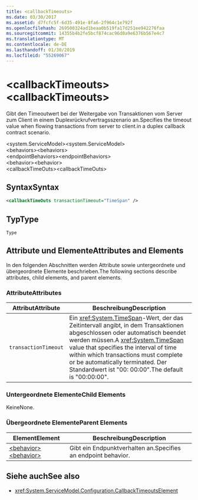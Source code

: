 ```yaml
---
title: <callbackTimeouts>
ms.date: 03/30/2017
ms.assetid: d7fcfc5f-6d35-491e-8fa6-2f964c1e792f
ms.openlocfilehash: 269500324ad1beaa0b519fa17d251ee942276faa
ms.sourcegitcommit: 14355b4b2fe5bcf874cac96d0a9e6376b567e4c7
ms.translationtype: MT
ms.contentlocale: de-DE
ms.lasthandoff: 01/30/2019
ms.locfileid: "55269067"
---
```

# <a name="callbacktimeouts"></a><span data-ttu-id="c20c4-101">\<callbackTimeouts></span><span class="sxs-lookup"><span data-stu-id="c20c4-101">\<callbackTimeouts></span></span>
<span data-ttu-id="c20c4-102">Gibt den Timeoutwert bei der Weitergabe von Transaktionen vom Server zum Client in einem Duplexrückrufvertragsszenario an.</span><span class="sxs-lookup"><span data-stu-id="c20c4-102">Specifies the timeout value when flowing transactions from server to client.in a duplex callback contract scenario.</span></span>  
  
 <span data-ttu-id="c20c4-103">\<system.ServiceModel></span><span class="sxs-lookup"><span data-stu-id="c20c4-103">\<system.ServiceModel></span></span>  
<span data-ttu-id="c20c4-104">\<behaviors></span><span class="sxs-lookup"><span data-stu-id="c20c4-104">\<behaviors></span></span>  
<span data-ttu-id="c20c4-105">\<endpointBehaviors></span><span class="sxs-lookup"><span data-stu-id="c20c4-105">\<endpointBehaviors></span></span>  
<span data-ttu-id="c20c4-106">\<behavior></span><span class="sxs-lookup"><span data-stu-id="c20c4-106">\<behavior></span></span>  
<span data-ttu-id="c20c4-107">\<callbackTimeOuts></span><span class="sxs-lookup"><span data-stu-id="c20c4-107">\<callbackTimeOuts></span></span>  
  
## <a name="syntax"></a><span data-ttu-id="c20c4-108">Syntax</span><span class="sxs-lookup"><span data-stu-id="c20c4-108">Syntax</span></span>  
  
```xml  
<callbackTimeOuts transactionTimeout="TimeSpan" />
```  
  
## <a name="type"></a><span data-ttu-id="c20c4-109">Typ</span><span class="sxs-lookup"><span data-stu-id="c20c4-109">Type</span></span>  
 `Type`  
  
## <a name="attributes-and-elements"></a><span data-ttu-id="c20c4-110">Attribute und Elemente</span><span class="sxs-lookup"><span data-stu-id="c20c4-110">Attributes and Elements</span></span>  
 <span data-ttu-id="c20c4-111">In den folgenden Abschnitten werden Attribute sowie untergeordnete und übergeordnete Elemente beschrieben.</span><span class="sxs-lookup"><span data-stu-id="c20c4-111">The following sections describe attributes, child elements, and parent elements.</span></span>  
  
### <a name="attributes"></a><span data-ttu-id="c20c4-112">Attribute</span><span class="sxs-lookup"><span data-stu-id="c20c4-112">Attributes</span></span>  
  
|<span data-ttu-id="c20c4-113">Attribut</span><span class="sxs-lookup"><span data-stu-id="c20c4-113">Attribute</span></span>|<span data-ttu-id="c20c4-114">Beschreibung</span><span class="sxs-lookup"><span data-stu-id="c20c4-114">Description</span></span>|  
|---------------|-----------------|  
|`transactionTimeout`|<span data-ttu-id="c20c4-115">Ein <xref:System.TimeSpan>-Wert, der das Zeitintervall angibt, in dem Transaktionen abgeschlossen oder automatisch beendet werden müssen.</span><span class="sxs-lookup"><span data-stu-id="c20c4-115">A <xref:System.TimeSpan> value that specifies the interval of time within which transactions must complete or be automatically terminated.</span></span> <span data-ttu-id="c20c4-116">Der Standardwert ist "00: 00:00".</span><span class="sxs-lookup"><span data-stu-id="c20c4-116">The default is "00:00:00".</span></span>|  
  
### <a name="child-elements"></a><span data-ttu-id="c20c4-117">Untergeordnete Elemente</span><span class="sxs-lookup"><span data-stu-id="c20c4-117">Child Elements</span></span>  
 <span data-ttu-id="c20c4-118">Keine</span><span class="sxs-lookup"><span data-stu-id="c20c4-118">None.</span></span>  
  
### <a name="parent-elements"></a><span data-ttu-id="c20c4-119">Übergeordnete Elemente</span><span class="sxs-lookup"><span data-stu-id="c20c4-119">Parent Elements</span></span>  
  
|<span data-ttu-id="c20c4-120">Element</span><span class="sxs-lookup"><span data-stu-id="c20c4-120">Element</span></span>|<span data-ttu-id="c20c4-121">Beschreibung</span><span class="sxs-lookup"><span data-stu-id="c20c4-121">Description</span></span>|  
|-------------|-----------------|  
|[<span data-ttu-id="c20c4-122">\<behavior></span><span class="sxs-lookup"><span data-stu-id="c20c4-122">\<behavior></span></span>](../../../../../docs/framework/configure-apps/file-schema/wcf/behavior-of-endpointbehaviors.md)|<span data-ttu-id="c20c4-123">Gibt ein Endpunktverhalten an.</span><span class="sxs-lookup"><span data-stu-id="c20c4-123">Specifies an endpoint behavior.</span></span>|  
  
## <a name="see-also"></a><span data-ttu-id="c20c4-124">Siehe auch</span><span class="sxs-lookup"><span data-stu-id="c20c4-124">See also</span></span>
- <xref:System.ServiceModel.Configuration.CallbackTimeoutsElement>
